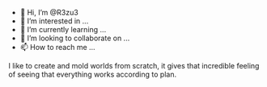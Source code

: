 - 👋 Hi, I’m @R3zu3
- 👀 I’m interested in ...
- 🌱 I’m currently learning ...
- 💞️ I’m looking to collaborate on ...
- 📫 How to reach me ...

I like to create and mold worlds from scratch, it gives that incredible feeling of seeing that everything works according to plan.

<!---
R3zu3/R3zu3 is a ✨ special ✨ repository because its `README.md` (this file) appears on your GitHub profile.
You can click the Preview link to take a look at your changes.
--->
